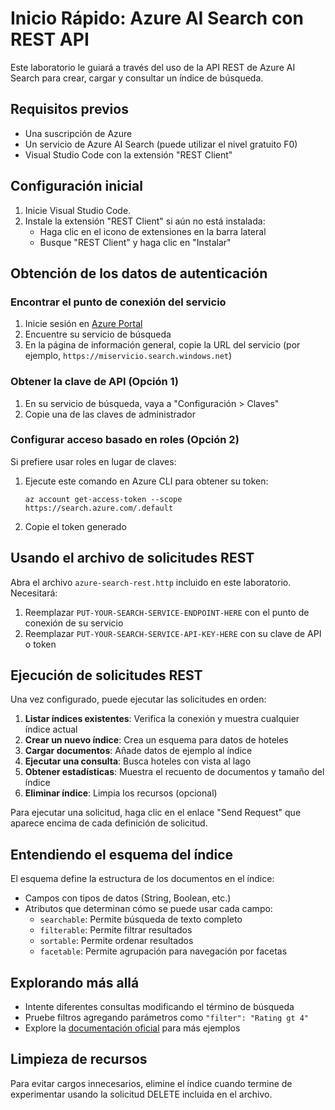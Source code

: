 # Inicio Rápido: Azure AI Search con REST API

Este laboratorio le guiará a través del uso de la API REST de Azure AI Search para crear, cargar y consultar un índice de búsqueda.

## Requisitos previos

- Una suscripción de Azure
- Un servicio de Azure AI Search (puede utilizar el nivel gratuito F0)
- Visual Studio Code con la extensión "REST Client"

## Configuración inicial

1. Inicie Visual Studio Code.
2. Instale la extensión "REST Client" si aún no está instalada:
   - Haga clic en el icono de extensiones en la barra lateral
   - Busque "REST Client" y haga clic en "Instalar"

## Obtención de los datos de autenticación

### Encontrar el punto de conexión del servicio

1. Inicie sesión en [Azure Portal](https://portal.azure.com)
2. Encuentre su servicio de búsqueda
3. En la página de información general, copie la URL del servicio (por ejemplo, `https://miservicio.search.windows.net`)

### Obtener la clave de API (Opción 1)

1. En su servicio de búsqueda, vaya a "Configuración > Claves"
2. Copie una de las claves de administrador

### Configurar acceso basado en roles (Opción 2)

Si prefiere usar roles en lugar de claves:

1. Ejecute este comando en Azure CLI para obtener su token:
   ```
   az account get-access-token --scope https://search.azure.com/.default
   ```
2. Copie el token generado

## Usando el archivo de solicitudes REST

Abra el archivo `azure-search-rest.http` incluido en este laboratorio. Necesitará:

1. Reemplazar `PUT-YOUR-SEARCH-SERVICE-ENDPOINT-HERE` con el punto de conexión de su servicio
2. Reemplazar `PUT-YOUR-SEARCH-SERVICE-API-KEY-HERE` con su clave de API o token

## Ejecución de solicitudes REST

Una vez configurado, puede ejecutar las solicitudes en orden:

1. **Listar índices existentes**: Verifica la conexión y muestra cualquier índice actual
2. **Crear un nuevo índice**: Crea un esquema para datos de hoteles
3. **Cargar documentos**: Añade datos de ejemplo al índice
4. **Ejecutar una consulta**: Busca hoteles con vista al lago
5. **Obtener estadísticas**: Muestra el recuento de documentos y tamaño del índice
6. **Eliminar índice**: Limpia los recursos (opcional)

Para ejecutar una solicitud, haga clic en el enlace "Send Request" que aparece encima de cada definición de solicitud.

## Entendiendo el esquema del índice

El esquema define la estructura de los documentos en el índice:

- Campos con tipos de datos (String, Boolean, etc.)
- Atributos que determinan cómo se puede usar cada campo:
  - `searchable`: Permite búsqueda de texto completo
  - `filterable`: Permite filtrar resultados
  - `sortable`: Permite ordenar resultados
  - `facetable`: Permite agrupación para navegación por facetas

## Explorando más allá

- Intente diferentes consultas modificando el término de búsqueda
- Pruebe filtros agregando parámetros como `"filter": "Rating gt 4"`
- Explore la [documentación oficial](https://learn.microsoft.com/azure/search/search-get-started-rest) para más ejemplos

## Limpieza de recursos

Para evitar cargos innecesarios, elimine el índice cuando termine de experimentar usando la solicitud DELETE incluida en el archivo.
